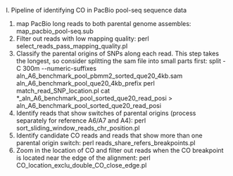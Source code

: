 I. Pipeline of identifying CO in PacBio pool-seq sequence data
1. map PacBio long reads to both parental genome assembles: map_pacbio_pool-seq.sub
2. Filter out reads with low mapping quality: perl select_reads_pass_mapping_quality.pl
3. Classify the parental origins of SNPs along each read. This step takes the longest, so consider splitting the sam file into small parts first: split -C 300m --numeric-suffixes aln_A6_benchmark_pool_pbmm2_sorted_que20_4kb.sam aln_A6_benchmark_pool_que20_4kb_prefix
   perl match_read_SNP_location.pl
   cat *_aln_A6_benchmark_pool_sorted_que20_read_posi > aln_A6_benchmark_pool_sorted_que20_read_posi
4. Identify reads that show switches of parental origins (process separately for reference A6/A7 and A4): perl sort_sliding_window_reads_chr_position.pl
5. Identify candidate CO reads and reads that show more than one parental origin switch: perl reads_share_refers_breakpoints.pl
6. Zoom in the location of CO and filter out reads when the CO breakpoint is located near the edge of the alignment: perl CO_location_exclu_double_CO_close_edge.pl



